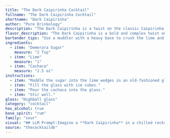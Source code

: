```yaml
---
title: "The Dark Caipirinha Cocktail"
fullname: "The Dark Caipirinha Cocktail"
shortname: "Dark Caipirinha"
author: "Pure Drinkology"
description: "The Dark Caipirinha is a twist on the classic Caipirinha, a Brazilian cocktail.  It belongs to the Sour family, characterized by its sour, sweet, and strong profile.  The Demerara sugar adds depth and complexity, making it a richer, more sophisticated version of the original. "
flavor_description: "The Dark Caipirinha is a bold and complex twist on the classic. The Demerara sugar adds a rich, caramel sweetness that contrasts beautifully with the tart lime juice. The cachaça brings a smoky, earthy depth, reminiscent of molasses and burnt sugar, creating a sophisticated and nuanced flavor profile that lingers on the palate.  "
bartender_tips: "Use a muddler with a heavy base to crush the lime and sugar, ensuring even extraction of oils. Don't over-muddle, you want a coarse texture, not a paste.  Chill the cachaca beforehand for a crisp, refreshing drink.  Adjust the sugar to your preference - Demerara's molasses notes work well with the cachaca, so err on the sweeter side.  Garnish with a lime wheel for an aromatic touch. "
ingredients:
  - item: "Demerara Sugar"
    measure: "2 Tsp"
  - item: "Lime"
    measure: "1"
  - item: "Cachaca"
    measure: "2.5 oz"
instructions:
  - item: "Muddle the sugar into the lime wedges in an old-fashioned glass."
  - item: "Fill the glass with ice cubes."
  - item: "Pour the cachaca into the glass."
  - item: "Stir well."
glass: "Highball glass"
category: "cocktail"
has_alcohol: true
base_spirit: "rum"
family: "sour"
visual: "## LLM Prompt:Imagine a **Dark Caipirinha** in a chilled rocks glass. Describe its appearance in detail, focusing on the following aspects:* **Color:** The cocktail is a rich, deep amber color, almost like dark honey.* **Texture:** The drink is slightly viscous due to the Demerara sugar, with visible sugar crystals clinging to the sides of the glass.* **Garnish:** A lime wedge sits on the rim of the glass, with a few lime peels floating in the drink.* **Ice:** Large, clear ice cubes clink softly against the glass, slightly diluting the drink's color and creating a swirling effect as the liquid is stirred.* **Overall Impression:** What feeling does the drink evoke? Is it inviting, powerful, comforting, or sophisticated?Please provide a vivid and evocative description of the Dark Caipirinha's appearance, capturing its essence in words. "
source: "thecocktaildb"
---
```


